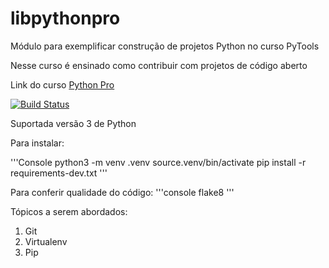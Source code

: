 # libpythonpro
Módulo para exemplificar construção  de projetos Python no curso PyTools

Nesse curso é ensinado como contribuir com projetos de código aberto

Link do curso [Python Pro](https://www.python.pro.br/)

[![Build Status](https://travis-ci.org/julianocramos/libpythonpro.svg?branch=master)](https://travis-ci.org/julianocramos/libpythonpro)

Suportada versão 3 de Python

Para instalar:

'''Console
python3 -m venv .venv
source.venv/bin/activate
pip install -r requirements-dev.txt
'''

Para conferir qualidade do código:
'''console
flake8
'''

Tópicos a serem abordados:
1. Git
2. Virtualenv
3. Pip